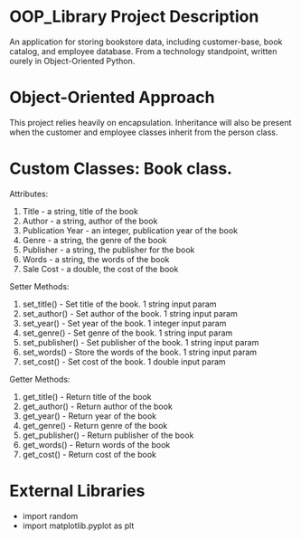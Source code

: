 # OOP_Library Project Description
An application for storing bookstore data, including customer-base, book catalog, and employee database. From a technology standpoint, written ourely in Object-Oriented Python.

# Object-Oriented Approach
This project relies heavily on encapsulation. Inheritance will also be present when the customer and employee classes inherit from the person class.

# Custom Classes: Book class.
Attributes:
1. Title - a string, title of the book
2. Author - a string, author of the book
3. Publication Year - an integer, publication year of the book 
4. Genre - a string, the genre of the book
5. Publisher - a string, the publisher for the book
6. Words - a string, the words of the book
7. Sale Cost - a double, the cost of the book

Setter Methods:
1. set_title() - Set title of the book. 1 string input param
2. set_author() - Set author of the book. 1 string input param
3. set_year() - Set year of the book. 1 integer input param
4. set_genre() - Set genre of the book. 1 string input param
5. set_publisher() - Set publisher of the book. 1 string input param
6. set_words() - Store the words of the book. 1 string input param
7. set_cost() - Set cost of the book. 1 double input param

Getter Methods:
1. get_title() - Return title of the book
2. get_author() - Return author of the book
3. get_year() - Return year of the book
4. get_genre() - Return genre of the book
5. get_publisher() - Return publisher of the book
6. get_words() - Return words of the book
7. get_cost() - Return cost of the book

# External Libraries
- import random
- import matplotlib.pyplot as plt
